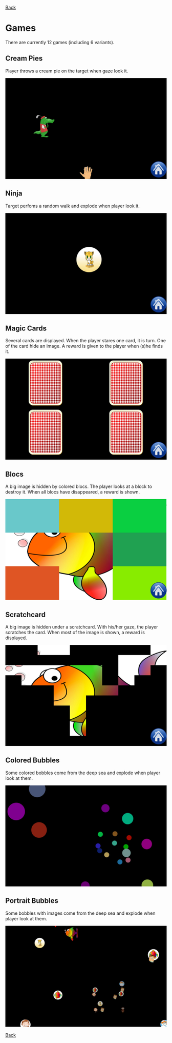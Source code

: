 [Back](README-en.md)

# Games

There are currently 12 games (including 6 variants).
## Cream Pies

Player throws a cream pie on the target when gaze look it.

![Creampie](images/CreamPie.jpg)

## Ninja

Target perfoms a random walk  and explode when player look it.

![Ninja](images/ninja-1.jpg)

## Magic Cards

Several cards are displayed. When the player stares one card, it is turn. One of the card hide an image. A reward is given to the player when (s)he finds it.

![magic-card-2](images/magic-card-2.jpg)

## Blocs

A big image is hidden by colored blocs. The player looks at a block to destroy it. When all blocs have disappeared, a reward is shown.

![blocs](images/blocs.jpg)

## Scratchcard

A big image is hidden under a scratchcard. With his/her gaze, the player scratches the card. When most of the image is shown, a reward is displayed.

![Scratchcard](images/Scratchcard.jpg)

## Colored Bubbles

Some colored bobbles come from the deep sea and explode when player look at them.

![Colored Bubbles](images/colored-bubbles.jpg)

## Portrait Bubbles

Some bobbles with images come from the deep sea and explode when player look at them.

![Portrait Bubbles](images/portrait-bubbles.jpg)

[Back](README-en.md)